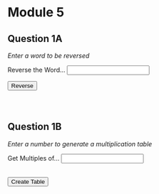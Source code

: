 <html>
<head>
    <link rel="stylesheet" href="css/bootstrap.min.css">
    <title>CUNY DATA608/2 - Module5 - Zachary Herold </title>
</head>
<body style='margin-top:0;margin-left:100;margin-right:0;'>
<h1> Module 5</h1>
<h2> Question 1A</h2>

<script type="text/javascript">
/* Create a function to reverse any word that you type in. 
This can be typed into either an input box or an alert box, 
and then print the result in a box or on the webpage.*/

    function reverse(){
        var word = document.getElementById('wordInput').value;
        var word_rev = word.split('').reverse().join('');
        var str = "Your word in reverse is: <br />" + word_rev;
        document.getElementById('wordInReverse').innerHTML = str;
    }
</script>
<p><i>Enter a word to be reversed</i></p>
<form>
    <label for="wordInput">Reverse the Word...</label>
    <input id="wordInput" type="text" size="20">
    <p></p>
    <input type="button" value="Reverse" onclick="reverse();">
</form>
<h3 id='wordInReverse'></h3>

<br>
<h2> Question 1B</h2>

<script type="text/javascript">
/* Create a function that takes an input number, and prints a table 
with the first 20 multiples of the number, in order 5x4 */
    
    function createMultiples(form){
        var num;
        num = form.elements["numInput"].valueAsNumber;
        //var num = document.getElementById('numInput').value;
        var mul = num;
        var table;
        table = "<table border='1px' width='10%' cellspacing='2' cellpadding='2' style='cursor:pointer;'>";
        for (var i = 1; i <= 20; i++){
            if (i % 5 == 1){
                table += "<tr>" ;
            }
            table += "<td>" + mul * i + "</td>";
            if (i % 5 == 0){
                table += "</tr>" ;
            }
        }
        table += "</table>";
        document.getElementById('result').innerHTML = table;
    }
</script>

<p><i>Enter a number to generate a multiplication table</i></p>
<form class = "table" id="input">
    <div class = "row">
        <label for="numInput">Get Multiples of...</label>
        <input type="number" id="numInput">
    </div>
</form>
<br>
<input type="button" form="input" value="Create Table" onclick="createMultiples(this.form);">
<br><br>
<div id="result"></div>
</body>
</html>
